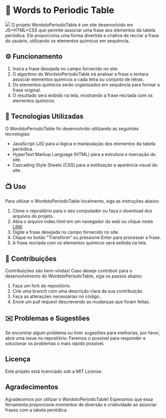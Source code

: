 # 🧫 Words to Periodic Table
<img src="https://user-images.githubusercontent.com/40131970/155709693-1d9ed2ec-9da8-4f13-8021-2b7edc2eac9e.png"/>
O projeto WordstoPeriodicTable é um site desenvolvido em JS+HTML+CSS que permite associar uma frase aos elementos da tabela periódica. Ele proporciona uma forma divertida e criativa de recriar a frase do usuário, utilizando os elementos químicos em sequência.

## ⚙️ Funcionamento
1. Insira a frase desejada no campo fornecido no site.
1. O algoritmo do WordstoPeriodicTable irá analisar a frase e tentara associar elementos quimicos a cada letra ou conjunto de letras.
1. Os elementos químicos serão organizados em sequência para formar a frase original.
1. O resultado será exibido na tela, mostrando a frase recriada com os elementos químicos.

## 🧩 Tecnologias Utilizadas
O WordstoPeriodicTable foi desenvolvido utilizando as seguintes tecnologias:
- JavaScript (JS) para a lógica e manipulação dos elementos da tabela periódica.
- HyperText Markup Language (HTML) para a estrutura e marcação do site.
- Cascading Style Sheets (CSS) para a estilização e aparência visual do site.

## 📺 Uso
Para utilizar o WordstoPeriodicTable localmente, siga as instruções abaixo:
1. Clone o repositório para o seu computador ou faça o download dos arquivos do projeto.
1. Abra o arquivo index.html em um navegador da web ou clique neste [LINK](https://brook-sys.github.io/WordstoPeriodicTable/)
1. Digite a frase desejada no campo fornecido no site.
1. Clique no botão "Transform" ou pressione Enter para processar a frase.
1. A frase recriada com os elementos químicos será exibida na tela.

## 💚 Contribuições
Contribuições são bem-vindas! Caso deseje contribuir para o desenvolvimento do WordstoPeriodicTable, siga os passos abaixo:
1. Faça um fork do repositório.
1. Crie uma branch com uma descrição clara da sua contribuição.
1. Faça as alterações necessárias no código.
1. Envie um pull request descrevendo as mudanças que foram feitas.

## ✉️ Problemas e Sugestões
Se encontrar algum problema ou tiver sugestões para melhorias, por favor, abra uma issue no repositório. Faremos o possível para responder e solucionar os problemas o mais rápido possível.

## Licença
Este projeto está licenciado sob a MIT License.

## Agradecimentos
Agradecemos por utilizar o WordstoPeriodicTable! Esperamos que essa ferramenta proporcione momentos de diversão e criatividade ao associar frases com a tabela periódica.
